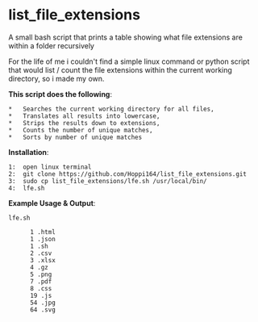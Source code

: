 # list_file_extensions
A small bash script that prints a table showing what file extensions are within a folder recursively

For the life of me i couldn't find a simple linux command or python script that would list / count the file extensions within the current working directory, so i made my own.

**This script does the following**:

	*	Searches the current working directory for all files,
	*	Translates all results into lowercase,
	*	Strips the results down to extensions,
	*	Counts the number of unique matches,
	*	Sorts by number of unique matches

**Installation**:

	1:	open linux terminal
	2:	git clone https://github.com/Hoppi164/list_file_extensions.git
	3:	sudo cp list_file_extensions/lfe.sh /usr/local/bin/
	4:	lfe.sh

**Example Usage & Output**:

`lfe.sh`

```
      1 .html
      1 .json
      1 .sh
      2 .csv
      3 .xlsx
      4 .gz
      5 .png
      7 .pdf
      8 .css
      19 .js
      54 .jpg
      64 .svg
```